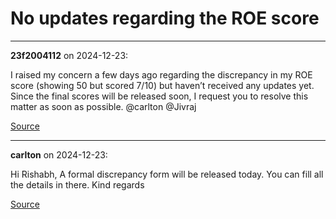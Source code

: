 # No updates regarding the ROE score


---

**23f2004112** on 2024-12-23:

I raised my concern a few days ago regarding the discrepancy in my ROE score (showing 50 but scored 7/10) but haven’t received any updates yet. Since the final scores will be released soon, I request you to resolve this matter as soon as possible.
@carlton @Jivraj

[Source](https://discourse.onlinedegree.iitm.ac.in/t/no-updates-regarding-the-roe-score/160075/1)

---

**carlton** on 2024-12-23:

Hi Rishabh,
A formal discrepancy form will be released today.
You can fill all the details in there.
Kind regards

[Source](https://discourse.onlinedegree.iitm.ac.in/t/no-updates-regarding-the-roe-score/160075/2)